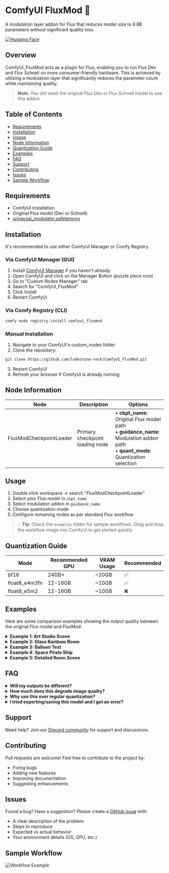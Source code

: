 # ComfyUI FluxMod 🚀

A modulation layer addon for Flux that reduces model size to 8.8B parameters without significant quality loss.

[![Hugging Face](https://img.shields.io/badge/🤗%20Hugging%20Face-Modulation%20Layer-yellow)](https://huggingface.co/lodestone-horizon/flux-essence)

## Overview

ComfyUI_FluxMod acts as a plugin for Flux, enabling you to run Flux Dev and Flux Schnell on more consumer-friendly hardware. This is achieved by utilizing a modulation layer that significantly reduces the parameter count while maintaining quality.

> **Note**: You still need the original Flux Dev or Flux Schnell model to use this addon.

## Table of Contents

- [Requirements](#requirements)
- [Installation](#installation)
- [Usage](#usage)
- [Node Information](#node-information)
- [Quantization Guide](#quantization-guide)
- [Examples](#examples)
- [FAQ](#faq)
- [Support](#support)
- [Contributing](#contributing)
- [Issues](#issues)
- [Sample Workflow](#sample-workflow)

## Requirements

- ComfyUI installation
- Original Flux model (Dev or Schnell)
- [universal_modulator.safetensors](https://huggingface.co/lodestone-horizon/flux-essence)

## Installation

It's recommended to use either ComfyUI Manager or Comfy Registry.

### Via ComfyUI Manager (GUI)

1. Install [ComfyUI Manager](https://github.com/ltdrdata/ComfyUI-Manager) if you haven't already
2. Open ComfyUI and click on the Manager Button (puzzle piece icon)
3. Go to "Custom Nodes Manager" tab
4. Search for "ComfyUI_FluxMod"
5. Click Install
6. Restart ComfyUI

### Via Comfy Registry (CLI)

```bash
comfy node registry-install comfyui_fluxmod
```

### Manual Installation

1. Navigate to your ComfyUI's custom_nodes folder
2. Clone the repository:

```bash
git clone https://github.com/lodestone-rock/ComfyUI_FluxMod.git
```

3. Restart ComfyUI
4. Refresh your browser if ComfyUI is already running

## Node Information

| Node                    | Description                     | Options                                                                                                                             |
| ----------------------- | ------------------------------- | ----------------------------------------------------------------------------------------------------------------------------------- |
| FluxModCheckpointLoader | Primary checkpoint loading node | • **ckpt_name**: Original Flux model path<br>• **guidance_name**: Modulation addon path<br>• **quant_mode**: Quantization selection |

## Usage

1. Double click workspace → search "FluxModCheckpointLoader"
2. Select your Flux model in `ckpt_name`
3. Select modulation addon in `guidance_name`
4. Choose quantization mode
5. Configure remaining nodes as per standard Flux workflow

> 💡 **Tip**: Check the `examples` folder for sample workflows. Drag and drop the workflow image into ComfyUI to get started quickly.

## Quantization Guide

| Mode          | Recommended GPU | VRAM Usage | Recommended |
| ------------- | --------------- | ---------- | ----------- |
| bf16          | 24GB+           | ~20GB      | ✅          |
| float8_e4m3fn | 12-16GB         | ~10GB      | ✅          |
| float8_e5m2   | 12-16GB         | ~10GB      | ❌          |

## Examples

Here are some comparison examples showing the output quality between the original Flux model and FluxMod:

<details>
<summary><b>Example 1: Art Studio Scene</b></summary>

![Comparison 1](comparison_1.png)
**Prompt:** A photo of an art studio with a cabin design, there are paint splatters over much of the wooden furnishing, there are old style windows overlooking a lake outside with a slanted ceiling with large skylights letting in natural light. There is an easel with a half-finished painting. There is a paint palette that is placed on a wooden table. There are dust speckles floating in the air illuminated by the golden hour light. There is a woman standing in a colourful dress and ruby red shoes who is painting in front of the easel.

</details>

<details>
<summary><b>Example 2: Glass Rainbow Room</b></summary>

![Comparison 2](comparison_2.png)
**Prompt:** A photo of a room with the walls made of millions of pieces of shattered glass in rainbow colours, there is light shining through the glass causing a huge dispersion of colours across the scene. The light is refracting off all the glass in the room illuminating the room with bright hues from the colored glass.

</details>

<details>
<summary><b>Example 3: Balloon Text</b></summary>

![Comparison 3](comparison_3.png)
**Prompt:** Text made out of foil balloons saying "Hi there fellow traveller, make sure to star this GitHub! Thank you!"

</details>

<details>
<summary><b>Example 4: Space Pirate Ship</b></summary>

![Comparison 4](comparison_4.png)
**Prompt:** Concept art of a ornately decorated pirate ship in outer space that is floating through a nebula with spectacular blue and purple hues. There is dust that is around the ship as it sails through the cosmos, dispersing at the bow of the ship.

</details>

<details>
<summary><b>Example 5: Detailed Room Scene</b></summary>

![Comparison 5](comparison_5.png)
**Prompt:** A scene with a blue block and a red ball that is placed on top of the blue block. In the background there is a green door with pink walls. To the left of the door, there is a painting on the wall which is showing a scene of an ocean wave that is orange. To the right of the door, there is a portrait of a cat that has purple eyes. There is a window to the right side of the scene that is letting in light that has a shade of blue, illuminating the carpet which has a cyan hue. There is a bed on the left side of the room that has a white pillow with orange sheets. There is a bedside table with an orange lamp and a phone that is placed on top of it. To the right side of the beside table, there is a green bin with a red recycling logo on it.

</details>

## FAQ

<details>
<summary><b>Will my outputs be different?</b></summary>
Yes, outputs will likely differ as we're reducing parameters. However, the difference is often minimal for most use cases.
</details>

<details>
<summary><b>How much does this degrade image quality?</b></summary>
Testing shows minimal quality degradation in most cases. The most notable exception is long text generation, which shows a moderate degradation.
</details>

<details>
<summary><b>Why use this over regular quantization?</b></summary>
You don't have to use this over regular quantisation! You can combine them, or if you don't want to use quantisation at all and you have enough VRAM, you can also just stick with bf16. If you combine quantisation, you can make the model even smaller and allow it to run on consumer hardware.
</details>

<details>
<summary><b>I tried exporting/saving this model and I got an error?</b></summary>
This model has a completely different architecture compared to the original Flux and none of the current methods for exporting/saving models would support it. This is why we needed to have this custom node created in the first place, since otherwise it wouldn't load properly.
</details>

## Support

Need help? Join our [Discord community](https://discord.gg/UxBAMcpqDU) for support and discussions.

## Contributing

Pull requests are welcome! Feel free to contribute to the project by:

- Fixing bugs
- Adding new features
- Improving documentation
- Suggesting enhancements

## Issues

Found a bug? Have a suggestion? Please create a [GitHub issue](https://github.com/lodestone-rock/ComfyUI_FluxMod/issues) with:

- A clear description of the problem
- Steps to reproduce
- Expected vs actual behavior
- Your environment details (OS, GPU, etc.)

## Sample Workflow

![Workflow Example](https://github.com/lodestone-rock/flux-mod/blob/main/examples/workflow.png)
